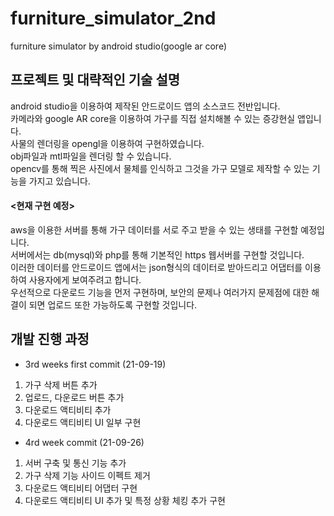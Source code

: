 # furniture_simulator_2nd
furniture simulator by android studio(google ar core)

## 프로젝트 및 대략적인 기술 설명
android studio을 이용하여 제작된 안드로이드 앱의 소스코드 전반입니다.   
카메라와 google AR core을 이용하여 가구를 직접 설치해볼 수 있는 증강현실 앱입니다.   
사물의 렌더링을 opengl을 이용하여 구현하였습니다.   
obj파일과 mtl파일을 렌더링 할 수 있습니다.   
opencv를 통해 찍은 사진에서 물체를 인식하고 그것을 가구 모델로 제작할 수 있는 기능을 가지고 있습니다.   
    
#### <현재 구현 예정>
aws을 이용한 서버를 통해 가구 데이터를 서로 주고 받을 수 있는 생태를 구현할 예정입니다.   
서버에서는 db(mysql)와 php를 통해 기본적인 https 웹서버를 구현할 것입니다.   
이러한 데이터를 안드로이드 앱에서는 json형식의 데이터로 받아드리고 어댑터를 이용하여 사용자에게 보여주려고 합니다.   
우선적으로 다운로드 기능을 먼저 구현하며, 보안의 문제나 여러가지 문제점에 대한 해결이 되면 업로드 또한 가능하도록 구현할 것입니다.   
   
   
   
## 개발 진행 과정

- 3rd weeks first commit (21-09-19)
1. 가구 삭제 버튼 추가
2. 업로드, 다운로드 버튼 추가
3. 다운로드 액티비티 추가
4. 다운로드 액티비티 UI 일부 구현

- 4rd week commit (21-09-26)
1. 서버 구축 및 통신 기능 추가
2. 가구 삭제 기능 사이드 이펙트 제거
3. 다운로드 액티비티 어댑터 구현
4. 다운로드 액티비티 UI 추가 및 특정 상황 체킹 추가 구현
